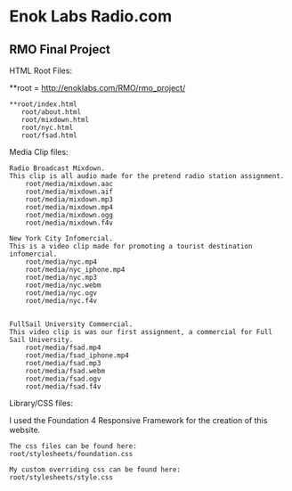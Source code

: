 Enok Labs Radio.com
===========

RMO Final Project
-----------------

HTML Root Files:

 **root = http://enoklabs.com/RMO/rmo_project/
  
	**root/index.html
	   root/about.html
	   root/mixdown.html
	   root/nyc.html
	   root/fsad.html

Media Clip files:
	
	Radio Broadcast Mixdown.
	This clip is all audio made for the pretend radio station assignment.
		root/media/mixdown.aac
		root/media/mixdown.aif
		root/media/mixdown.mp3
		root/media/mixdown.mp4
		root/media/mixdown.ogg
		root/media/mixdown.f4v

	New York City Infomercial.
	This is a video clip made for promoting a tourist destination infomercial.
		root/media/nyc.mp4
		root/media/nyc_iphone.mp4
		root/media/nyc.mp3
		root/media/nyc.webm
		root/media/nyc.ogv
		root/media/nyc.f4v


	FullSail University Commercial.
	This video clip is was our first assignment, a commercial for Full Sail University.
		root/media/fsad.mp4
		root/media/fsad_iphone.mp4
		root/media/fsad.mp3
		root/media/fsad.webm
		root/media/fsad.ogv
		root/media/fsad.f4v


Library/CSS files:

I used the Foundation 4 Responsive Framework for the creation of this website.

	The css files can be found here:
	root/stylesheets/foundation.css

	My custom overriding css can be found here:
	root/stylesheets/style.css

